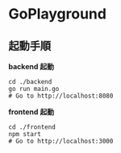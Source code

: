# GoPlayground

## 起動手順

**backend 起動**

```
cd ./backend
go run main.go
# Go to http://localhost:8080
```

**frontend 起動**

```
cd ./frontend
npm start
# Go to http://localhost:3000
```
